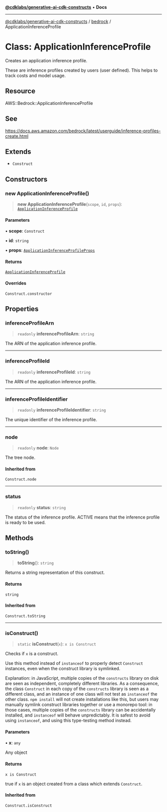 [**@cdklabs/generative-ai-cdk-constructs**](../../../README.md) • **Docs**

***

[@cdklabs/generative-ai-cdk-constructs](../../../README.md) / [bedrock](../README.md) / ApplicationInferenceProfile

# Class: ApplicationInferenceProfile

Creates an application inference profile.

These are inference profiles created by users (user defined). 
This helps to track costs and model usage.

## Resource

AWS::Bedrock::ApplicationInferenceProfile

## See

https://docs.aws.amazon.com/bedrock/latest/userguide/inference-profiles-create.html

## Extends

- `Construct`

## Constructors

### new ApplicationInferenceProfile()

> **new ApplicationInferenceProfile**(`scope`, `id`, `props`): [`ApplicationInferenceProfile`](ApplicationInferenceProfile.md)

#### Parameters

• **scope**: `Construct`

• **id**: `string`

• **props**: [`ApplicationInferenceProfileProps`](../interfaces/ApplicationInferenceProfileProps.md)

#### Returns

[`ApplicationInferenceProfile`](ApplicationInferenceProfile.md)

#### Overrides

`Construct.constructor`

## Properties

### inferenceProfileArn

> `readonly` **inferenceProfileArn**: `string`

The ARN of the application inference profile.

***

### inferenceProfileId

> `readonly` **inferenceProfileId**: `string`

The ARN of the application inference profile.

***

### inferenceProfileIdentifier

> `readonly` **inferenceProfileIdentifier**: `string`

The unique identifier of the inference profile.

***

### node

> `readonly` **node**: `Node`

The tree node.

#### Inherited from

`Construct.node`

***

### status

> `readonly` **status**: `string`

The status of the inference profile. ACTIVE means that the inference profile is ready to be used.

## Methods

### toString()

> **toString**(): `string`

Returns a string representation of this construct.

#### Returns

`string`

#### Inherited from

`Construct.toString`

***

### isConstruct()

> `static` **isConstruct**(`x`): `x is Construct`

Checks if `x` is a construct.

Use this method instead of `instanceof` to properly detect `Construct`
instances, even when the construct library is symlinked.

Explanation: in JavaScript, multiple copies of the `constructs` library on
disk are seen as independent, completely different libraries. As a
consequence, the class `Construct` in each copy of the `constructs` library
is seen as a different class, and an instance of one class will not test as
`instanceof` the other class. `npm install` will not create installations
like this, but users may manually symlink construct libraries together or
use a monorepo tool: in those cases, multiple copies of the `constructs`
library can be accidentally installed, and `instanceof` will behave
unpredictably. It is safest to avoid using `instanceof`, and using
this type-testing method instead.

#### Parameters

• **x**: `any`

Any object

#### Returns

`x is Construct`

true if `x` is an object created from a class which extends `Construct`.

#### Inherited from

`Construct.isConstruct`
